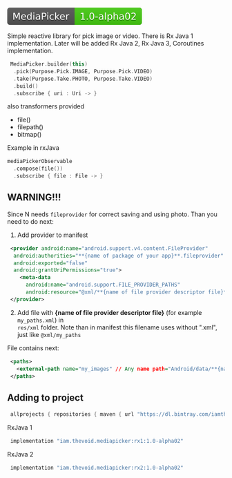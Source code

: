 
<a href="https://bintray.com/beta/#/iamthevoid/maven/MediaPicker"><img src="https://github.com/iamthevoid/media-picker-android/blob/master/lib.svg"></a>


Simple reactive library for pick image or video. There is Rx Java 1 implementation. 
Later will be added Rx Java 2, Rx Java 3, Coroutines implementation.  
  
```kotlin  
 MediaPicker.builder(this)
  .pick(Purpose.Pick.IMAGE, Purpose.Pick.VIDEO)
  .take(Purpose.Take.PHOTO, Purpose.Take.VIDEO)
  .build()
  .subscribe { uri : Uri -> }
```  
  
also transformers provided  

 - file() 
 - filepath() 
 - bitmap()  

Example in rxJava
```kotlin  
mediaPickerObservable
  .compose(file())
  .subscribe { file : File -> }  
```  
  
## WARNING!!!  
Since N needs `fileprovider` for correct saving and using photo. Than you need to do next:  
  
1) Add provider to manifest  
```xml  
 <provider android:name="android.support.v4.content.FileProvider"
  android:authorities="**{name of package of your app}**.fileprovider"
  android:exported="false"
  android:grantUriPermissions="true"> 
    <meta-data 
      android:name="android.support.FILE_PROVIDER_PATHS" 
      android:resource="@xml/**{name of file provider descriptor file}**" /> 
 </provider>
```  
  
2) Add file with **{name of file provider descriptor file}** (for example `my_paths.xml`) in  
`res/xml` folder. Note than in manifest this filename uses without ".xml", just like `@xml/my_paths`  
  
File contains next:  
```xml  
 <paths> 
   <external-path name="my_images" // Any name path="Android/data/**{name of package of your app}**/files/Pictures" /> 
 </paths>
```  
  
## Adding to project  
```groovy  
 allprojects { repositories { maven { url "https://dl.bintray.com/iamthevoid/maven/" } } }
```  
RxJava 1
```groovy  
 implementation "iam.thevoid.mediapicker:rx1:1.0-alpha02"
```
RxJava 2
```groovy  
 implementation "iam.thevoid.mediapicker:rx2:1.0-alpha02"
```

